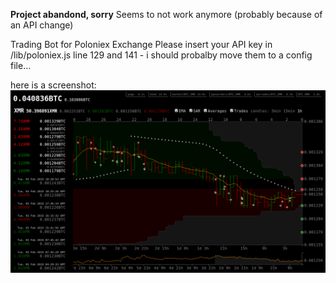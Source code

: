 **Project abandond, sorry**
Seems to not work anymore (probably because of an API change)

Trading Bot for Poloniex Exchange
Please insert your API key in /lib/poloniex.js
line 129 and 141 - i should probalby move them to a config file...

here is a screenshot:
![Alt text](/doc/botter.png?raw=true "Screenshot")
